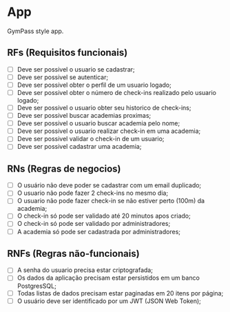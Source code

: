 # App

GymPass style app.

## RFs (Requisitos funcionais)

- [ ] Deve ser possivel o usuario se cadastrar;
- [ ] Deve ser possivel se autenticar;
- [ ] Deve ser possivel obter o perfil de um usuario logado;
- [ ] Deve ser possivel obter o número de check-ins realizado pelo usuario logado;
- [ ] Deve ser possivel o usuario obter seu historico de check-ins;
- [ ] Deve ser possivel buscar academias proximas;
- [ ] Deve ser possivel o usuario buscar academia pelo nome;
- [ ] Deve ser possivel o usuario realizar check-in em uma academia;
- [ ] Deve ser possivel validar o check-in de um usuario;
- [ ] Deve ser possivel cadastrar uma academia;

## RNs (Regras de negocios)

- [ ] O usuário não deve poder se cadastrar com um email duplicado;
- [ ] O usuario não pode fazer 2 check-ins no mesmo dia;
- [ ] O usuario não pode fazer check-in se não estiver perto (100m) da academia;
- [ ] O check-in só pode ser validado até 20 minutos apos criado;
- [ ] O check-in só pode ser validado por administradores;
- [ ] A academia só pode ser cadastrada por administradores;

## RNFs (Regras não-funcionais)

- [ ] A senha do usuario precisa estar criptografada;
- [ ] Os dados da aplicação precisam estar persistidos em um banco PostgresSQL;
- [ ] Todas listas de dados precisam estar paginadas em 20 itens por página;
- [ ] O usuário deve ser identificado por um JWT (JSON Web Token);